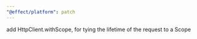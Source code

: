 ```yaml
---
"@effect/platform": patch
---
```


add HttpClient.withScope, for tying the lifetime of the request to a Scope
